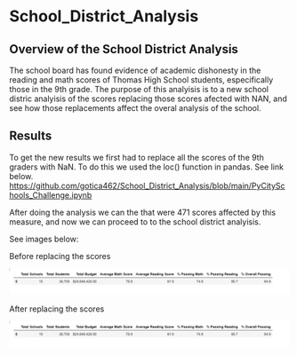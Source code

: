 # School_District_Analysis

## Overview of the School District Analysis

The school board has found evidence of academic dishonesty in the reading and math scores of Thomas High School students, especifically those in the 9th grade. The purpose of this analyisis is to a new school distric analyisis of the scores replacing those scores afected with NAN, and see how those replacements affect the overal analysis of the school. 
      
## Results 

To get the new results we first had to replace all the scores of the 9th graders with NaN. To do this we used the loc() function in pandas. See link below.
https://github.com/gotica462/School_District_Analysis/blob/main/PyCitySchools_Challenge.ipynb

After doing the analysis we can the that were 471 scores affected by this measure, and now we can proceed to to the school district analyisis.

See images below:

Before replacing the scores

![image](https://github.com/gotica462/School_District_Analysis/blob/main/Not%20Counting%209th%20Grade%20in%20Thomas%20High.png)

After replacing the scores

![image](https://github.com/gotica462/School_District_Analysis/blob/main/Not%20Counting%209th%20Grade%20in%20Thomas%20High.png)

